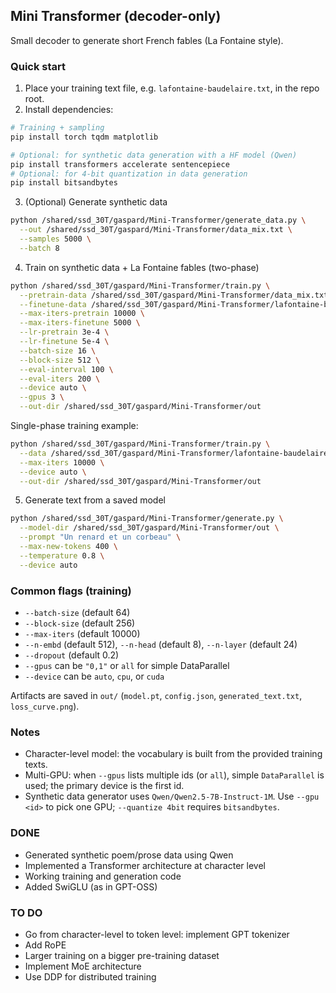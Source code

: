 ## Mini Transformer (decoder-only)
Small decoder to generate short French fables (La Fontaine style).

### Quick start
1. Place your training text file, e.g. `lafontaine-baudelaire.txt`, in the repo root.
2. Install dependencies:
```bash
# Training + sampling
pip install torch tqdm matplotlib

# Optional: for synthetic data generation with a HF model (Qwen)
pip install transformers accelerate sentencepiece
# Optional: for 4-bit quantization in data generation
pip install bitsandbytes
```

3. (Optional) Generate synthetic data
```bash
python /shared/ssd_30T/gaspard/Mini-Transformer/generate_data.py \
  --out /shared/ssd_30T/gaspard/Mini-Transformer/data_mix.txt \
  --samples 5000 \
  --batch 8
```

4. Train on synthetic data + La Fontaine fables (two-phase)
```bash
python /shared/ssd_30T/gaspard/Mini-Transformer/train.py \
  --pretrain-data /shared/ssd_30T/gaspard/Mini-Transformer/data_mix.txt \
  --finetune-data /shared/ssd_30T/gaspard/Mini-Transformer/lafontaine-baudelaire.txt \
  --max-iters-pretrain 10000 \
  --max-iters-finetune 5000 \
  --lr-pretrain 3e-4 \
  --lr-finetune 5e-4 \
  --batch-size 16 \
  --block-size 512 \
  --eval-interval 100 \
  --eval-iters 200 \
  --device auto \
  --gpus 3 \
  --out-dir /shared/ssd_30T/gaspard/Mini-Transformer/out
```

Single-phase training example:
```bash
python /shared/ssd_30T/gaspard/Mini-Transformer/train.py \
  --data /shared/ssd_30T/gaspard/Mini-Transformer/lafontaine-baudelaire.txt \
  --max-iters 10000 \
  --device auto \
  --out-dir /shared/ssd_30T/gaspard/Mini-Transformer/out
```

5. Generate text from a saved model
```bash
python /shared/ssd_30T/gaspard/Mini-Transformer/generate.py \
  --model-dir /shared/ssd_30T/gaspard/Mini-Transformer/out \
  --prompt "Un renard et un corbeau" \
  --max-new-tokens 400 \
  --temperature 0.8 \
  --device auto
```

### Common flags (training)
- `--batch-size` (default 64)
- `--block-size` (default 256)
- `--max-iters` (default 10000)
- `--n-embd` (default 512), `--n-head` (default 8), `--n-layer` (default 24)
- `--dropout` (default 0.2)
- `--gpus` can be `"0,1"` or `all` for simple DataParallel
- `--device` can be `auto`, `cpu`, or `cuda`

Artifacts are saved in `out/` (`model.pt`, `config.json`, `generated_text.txt`, `loss_curve.png`).

### Notes
- Character-level model: the vocabulary is built from the provided training texts.
- Multi-GPU: when `--gpus` lists multiple ids (or `all`), simple `DataParallel` is used; the primary device is the first id.
- Synthetic data generator uses `Qwen/Qwen2.5-7B-Instruct-1M`. Use `--gpu <id>` to pick one GPU; `--quantize 4bit` requires `bitsandbytes`.

### DONE
- Generated synthetic poem/prose data using Qwen
- Implemented a Transformer architecture at character level
- Working training and generation code
- Added SwiGLU (as in GPT-OSS)

### TO DO
- Go from character-level to token level: implement GPT tokenizer
- Add RoPE
- Larger training on a bigger pre-training dataset
- Implement MoE architecture
- Use DDP for distributed training